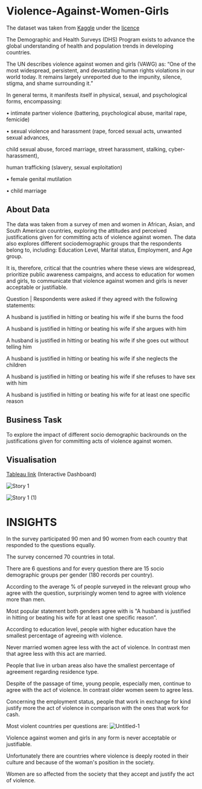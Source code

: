 # Violence-Against-Women-Girls

The dataset was taken from <a href="https://www.kaggle.com/code/takkimsncn/violenceagainstwomenandgirls">Kaggle</a>  under the <a href="https://creativecommons.org/publicdomain/zero/1.0/">licence</a>

The Demographic and Health Surveys (DHS) Program exists to advance the global
understanding of health and population trends in developing countries.

The UN describes violence against women and girls (VAWG) as: “One of the most widespread,
persistent, and devastating human rights violations in our world today. It remains largely
unreported due to the impunity, silence, stigma, and shame surrounding it.”

In general terms, it manifests itself in physical, sexual, and psychological forms, encompassing:
<p>• intimate partner violence (battering, psychological abuse, marital rape, femicide)</p>
<p>• sexual violence and harassment (rape, forced sexual acts, unwanted sexual advances,</p>
child sexual abuse, forced marriage, street harassment, stalking, cyber-harassment),</p>
human trafficking (slavery, sexual exploitation)
<p>• female genital mutilation</p>
<p>• child marriage</p>

<h2>About Data</h2>

The data was taken from a survey of men and women in African, Asian, and South American countries, exploring the attitudes and perceived justifications given for committing acts of violence against women. The data also explores different sociodemographic groups that the respondents belong to, including: Education Level, Marital status, Employment, and Age group.

It is, therefore, critical that the countries where these views are widespread, prioritize public
awareness campaigns, and access to education for women and girls, to communicate that
violence against women and girls is never acceptable or justifiable.

Question | Respondents were asked if they agreed with the following statements:

<p>A husband is justified in hitting or beating his wife if she burns the food</p>
<p>A husband is justified in hitting or beating his wife if she argues with him</p>
<p>A husband is justified in hitting or beating his wife if she goes out without telling him</p>
<p>A husband is justified in hitting or beating his wife if she neglects the children</p>
<p>A husband is justified in hitting or beating his wife if she refuses to have sex with him</p>
<p>A husband is justified in hitting or beating his wife for at least one specific reason</p>


<h2>Business Task</h2>
To explore the impact of different socio demographic backrounds on the justifications given for committing acts of violence against women.

<h2>Visualisation</h2>

<a href="https://public.tableau.com/app/profile/dimitra.nikoloutsou/viz/ViolenceagainstWomenandGirls_16666441259140/Story1">Tableau link</a> (Interactive Dashboard)

![Story 1](https://user-images.githubusercontent.com/114480002/197745675-f8154da4-6363-4d5c-bb46-bd4dc65673c4.png)

![Story 1 (1)](https://user-images.githubusercontent.com/114480002/197725667-8f4738c7-7d26-4622-8210-1d80155f60d6.png)

<h1> INSIGHTS </h1>

In the survey participated 90 men and 90 women from each country that responded to the questions equally.

The survey concerned 70 countries in total. 

There are 6 questions and for every question there are 15 socio demographic groups per gender (180 records per country).

According to the average % of people surveyed in the relevant group who agree with the question, surprisingly women tend to agree with violence more than men.

Most popular statement both genders agree with is "A husband is justified in hitting or beating his wife for at least one specific reason".

According to education level, people with higher education have the smallest percentage of agreeing with violence.

Never married women agree less with the act of violence. In contrast men that agree less with this act are married.

People that live in urban areas also have the smallest percentage of agreement regarding residence type.

Despite of the passage of time, young people, especially men, continue to agree with the act of violence. In contrast older women seem to agree less.

Concerning the employment status, people that work in exchange for kind justify more the act of violence in comparison with the ones that work for cash.

Most violent countries per questions are:
![Untitled-1](https://user-images.githubusercontent.com/114480002/197741136-d63f4887-9632-430f-af39-aa8f844497ca.jpg)


Violence against women and girls in any form is never acceptable or justifiable.

Unfortunately there are countries where violence is deeply rooted in their culture and because of the woman's position in the society.

Women are so affected from the society that they accept and justify the act of violence.

















